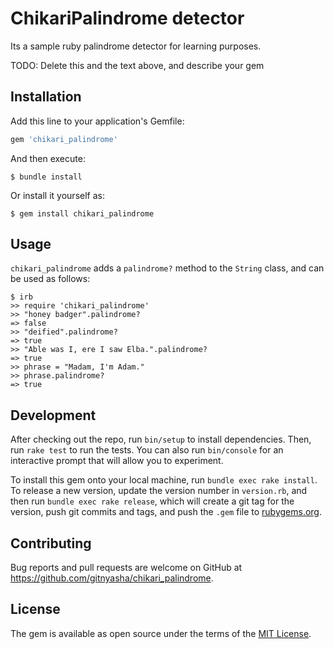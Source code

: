 # ChikariPalindrome detector

Its a sample ruby palindrome detector for learning purposes.

TODO: Delete this and the text above, and describe your gem

## Installation

Add this line to your application's Gemfile:

```ruby
gem 'chikari_palindrome'
```

And then execute:

    $ bundle install

Or install it yourself as:

    $ gem install chikari_palindrome

## Usage

`chikari_palindrome` adds a `palindrome?` method to the `String` class, and can be used as follows:

```
$ irb
>> require 'chikari_palindrome'
>> "honey badger".palindrome?
=> false
>> "deified".palindrome?
=> true
>> "Able was I, ere I saw Elba.".palindrome?
=> true
>> phrase = "Madam, I'm Adam."
>> phrase.palindrome?
=> true
```

## Development

After checking out the repo, run `bin/setup` to install dependencies. Then, run `rake test` to run the tests. You can also run `bin/console` for an interactive prompt that will allow you to experiment.

To install this gem onto your local machine, run `bundle exec rake install`. To release a new version, update the version number in `version.rb`, and then run `bundle exec rake release`, which will create a git tag for the version, push git commits and tags, and push the `.gem` file to [rubygems.org](https://rubygems.org).

## Contributing

Bug reports and pull requests are welcome on GitHub at https://github.com/gitnyasha/chikari_palindrome.

## License

The gem is available as open source under the terms of the [MIT License](https://opensource.org/licenses/MIT).
